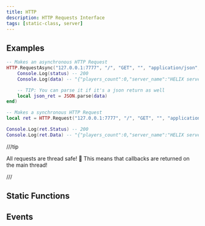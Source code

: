 ```yaml
---
title: HTTP
description: HTTP Requests Interface
tags: [static-class, server]
---
```


<HeaderDeclaration type="StaticClass" name="HTTP" is_static />


## Examples

```lua title="Server/Index.lua"
-- Makes an asynchronous HTTP Request
HTTP.RequestAsync("127.0.0.1:7777", "/", "GET", "", "application/json", false, {}, function(status, data)
    Console.Log(status) -- 200
    Console.Log(data) -- "{"players_count":0,"server_name":"HELIX server"}"

	-- TIP: You can parse it if it's a json return as well
    local json_ret = JSON.parse(data)
end)
```

```lua title="Server/Index.lua"
-- Makes a synchronous HTTP Request
local ret = HTTP.Request("127.0.0.1:7777", "/", "GET", "", "application/json", false, {})

Console.Log(ret.Status) -- 200
Console.Log(ret.Data) -- "{"players_count":0,"server_name":"HELIX server"}"
```

///tip

All requests are thread safe! 🥳 This means that callbacks are returned on the main thread!

///


## Static Functions

<StaticFunctionsDeclaration type="StaticClass" name="HTTP" />


## Events

<EventsDeclaration type="StaticClass" name="HTTP" />
